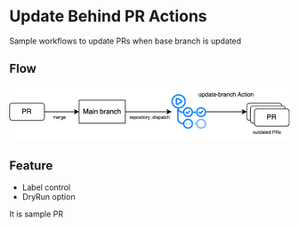 # Update Behind PR Actions

Sample workflows to update PRs when base branch is updated

## Flow

![flow](resources/flow.png)

## Feature

- Label control
- DryRun option

It is sample PR
